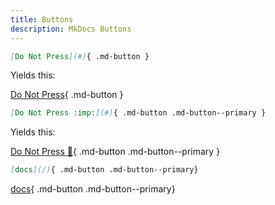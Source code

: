```yaml
---
title: Buttons
description: MkDocs Buttons
---
```


```md title="This:"
[Do Not Press](#){ .md-button }
```

Yields this:

[Do Not Press](#){ .md-button }

```md title="Add a Class"
[Do Not Press :imp:](#){ .md-button .md-button--primary }
```

Yields this:

[Do Not Press :imp:](#){ .md-button .md-button--primary }

```md title="With Link"
[docs](/){ .md-button .md-button--primary}
```

[docs](/){ .md-button .md-button--primary}

